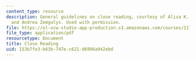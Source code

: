 ```yaml
---
content_type: resource
description: General guidelines on close reading, courtesy of Alisa K. Braithwaite
  and Andrea Zemgulys. Used with permission.
file: https://ol-ocw-studio-app-production.s3.amazonaws.com/courses/21l-003-2-reading-fiction-spring-2007/153b7fe3b63b747ec621d6996a942ebd_close_reading.pdf
file_type: application/pdf
resourcetype: Document
title: Close Reading
uid: 153b7fe3-b63b-747e-c621-d6996a942ebd
---
```


